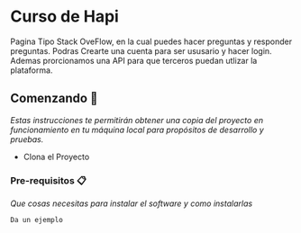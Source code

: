# Curso de Hapi

Pagina Tipo Stack OveFlow, en la cual puedes hacer preguntas y responder preguntas.
Podras Crearte una cuenta para ser ususario y hacer login.
Ademas prorcionamos una API para que terceros puedan utlizar la plataforma.

## Comenzando 🚀

_Estas instrucciones te permitirán obtener una copia del proyecto en funcionamiento en tu máquina local para propósitos de desarrollo y pruebas._

 * Clona el Proyecto

### Pre-requisitos 📋

_Que cosas necesitas para instalar el software y como instalarlas_

```
Da un ejemplo
```
